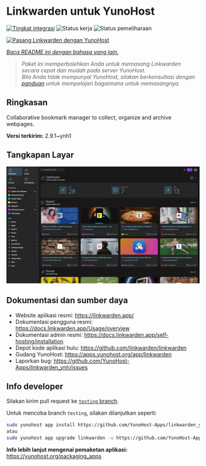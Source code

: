 <!--
N.B.: README ini dibuat secara otomatis oleh <https://github.com/YunoHost/apps/tree/master/tools/readme_generator>
Ini TIDAK boleh diedit dengan tangan.
-->

# Linkwarden untuk YunoHost

[![Tingkat integrasi](https://apps.yunohost.org/badge/integration/linkwarden)](https://ci-apps.yunohost.org/ci/apps/linkwarden/)
![Status kerja](https://apps.yunohost.org/badge/state/linkwarden)
![Status pemeliharaan](https://apps.yunohost.org/badge/maintained/linkwarden)

[![Pasang Linkwarden dengan YunoHost](https://install-app.yunohost.org/install-with-yunohost.svg)](https://install-app.yunohost.org/?app=linkwarden)

*[Baca README ini dengan bahasa yang lain.](./ALL_README.md)*

> *Paket ini memperbolehkan Anda untuk memasang Linkwarden secara cepat dan mudah pada server YunoHost.*  
> *Bila Anda tidak mempunyai YunoHost, silakan berkonsultasi dengan [panduan](https://yunohost.org/install) untuk mempelajari bagaimana untuk memasangnya.*

## Ringkasan

Collaborative bookmark manager to collect, organize and archive webpages.


**Versi terkirim:** 2.9.1~ynh1

## Tangkapan Layar

![Tangkapan Layar pada Linkwarden](./doc/screenshots/dashboard.jpg)

## Dokumentasi dan sumber daya

- Website aplikasi resmi: <https://linkwarden.app/>
- Dokumentasi pengguna resmi: <https://docs.linkwarden.app/Usage/overview>
- Dokumentasi admin resmi: <https://docs.linkwarden.app/self-hosting/installation>
- Depot kode aplikasi hulu: <https://github.com/linkwarden/linkwarden>
- Gudang YunoHost: <https://apps.yunohost.org/app/linkwarden>
- Laporkan bug: <https://github.com/YunoHost-Apps/linkwarden_ynh/issues>

## Info developer

Silakan kirim pull request ke [`testing` branch](https://github.com/YunoHost-Apps/linkwarden_ynh/tree/testing).

Untuk mencoba branch `testing`, silakan dilanjutkan seperti:

```bash
sudo yunohost app install https://github.com/YunoHost-Apps/linkwarden_ynh/tree/testing --debug
atau
sudo yunohost app upgrade linkwarden -u https://github.com/YunoHost-Apps/linkwarden_ynh/tree/testing --debug
```

**Info lebih lanjut mengenai pemaketan aplikasi:** <https://yunohost.org/packaging_apps>

